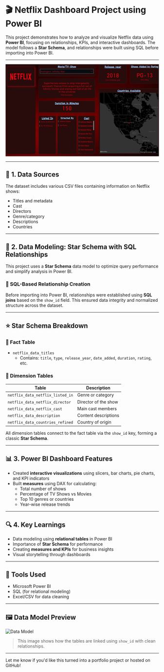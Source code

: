 # 🎬 Netflix Dashboard Project using Power BI

This project demonstrates how to analyze and visualize Netflix data using **Power BI**, focusing on relationships, KPIs, and interactive dashboards. The model follows a **Star Schema**, and relationships were built using SQL before importing into Power BI.

---

![Netflix](Netflix.png)

---

## 📁 1. Data Sources

The dataset includes various CSV files containing information on Netflix shows:

- Titles and metadata
- Cast
- Directors
- Genre/category
- Descriptions
- Countries

---

## 🧱 2. Data Modeling: Star Schema with SQL Relationships

This project uses a **Star Schema** data model to optimize query performance and simplify analysis in Power BI.

### 🔧 SQL-Based Relationship Creation

Before importing into Power BI, relationships were established using **SQL joins** based on the `show_id` field. This ensured data integrity and normalized structure across the dataset.


---

## ⭐ Star Schema Breakdown

### 🔸 Fact Table
- `netflix_data_titles`
  - Contains: `title`, `type`, `release_year`, `date_added`, `duration`, `rating`, etc.

### 🔹 Dimension Tables

| Table                                | Description               |
|-------------------------------------|---------------------------|
| `netflix_data_netflix_listed_in`    | Genre or category         |
| `netflix_data_netflix_director`     | Director of the show      |
| `netflix_data_netflix_cast`         | Main cast members         |
| `netflix_data_description`          | Content descriptions      |
| `netflix_data_countries_refined`    | Country of origin         |

All dimension tables connect to the fact table via the `show_id` key, forming a classic **Star Schema**.

---

## 📊 3. Power BI Dashboard Features

- Created **interactive visualizations** using slicers, bar charts, pie charts, and KPI indicators
- Built **measures** using DAX for calculating:
  - Total number of shows
  - Percentage of TV Shows vs Movies
  - Top 10 genres or countries
  - Year-wise release trends

---

## 🔍 4. Key Learnings

- Data modeling using **relational tables** in Power BI
- Importance of **Star Schema** for performance
- Creating **measures and KPIs** for business insights
- Visual storytelling through dashboards

---

## 🧠 Tools Used

- Microsoft Power BI
- SQL (for relational modeling)
- Excel/CSV for data cleaning

---

## 🖼️ Data Model Preview

![Data Model](./Screenshot%20(646).png)

> This image shows how the tables are linked using `show_id` with clean relationships.

---

Let me know if you'd like this turned into a portfolio project or hosted on GitHub!
